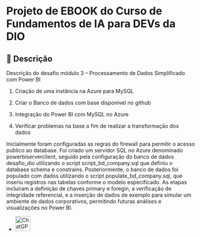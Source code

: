 <h1>
    <span> Projeto de EBOOK do Curso de Fundamentos de IA para DEVs da DIO</span>
</h1>

## 📒 Descrição
Descrição do desafio módulo 3 – Processamento de Dados Simplificado com Power BI

1. Criação de uma instância na Azure para MySQL

2. Criar o Banco de dados com base disponível no github

3. Integração do Power BI com MySQL no Azure

4. Verificar problemas na base a fim de realizar a transformação dos dados

Inicialmente foram configuradas as regras do firewall para permitir o acesso publico ao database. Foi criado um servidor SQL no Azure denominado powerbiserverclient, seguido pela configuração do banco de dados desafio_dio utilizando o script script_bd_company.sql que definiu o database schema e constrains. Posteriormente, o banco de dados foi populado com dados utilizando o script populate_bd_company.sql, que inseriu registros nas tabelas conforme o modelo especificado. As etapas incluíram a definição de chaves primary e foregin, a verificação de integridade referencial, e a inserção de dados de exemplo para simular um ambiente de dados corporativos, permitindo futuras análises e visualizações no Power BI.

- <img src="https://github.com/simple-icons/simple-icons/blob/develop/icons/openai.svg" alt="ChatGPT" width="40" height="40"/>






